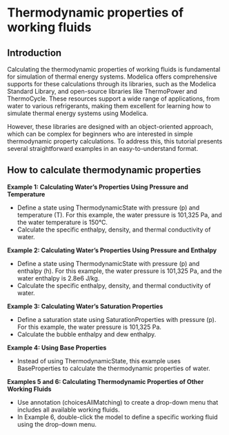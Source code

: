 # Thermodynamic properties of working fluids 
## Introduction
Calculating the thermodynamic properties of working fluids is fundamental for simulation of thermal energy systems. Modelica offers comprehensive supports for these calculations through its libraries, such as the Modelica Standard Library, and open-source libraries like ThermoPower and ThermoCycle. These resources support a wide range of applications, from water to various refrigerants, making them excellent for learning how to simulate thermal energy systems using Modelica.

However, these libraries are designed with an object-oriented approach, which can be complex for beginners who are interested in simple thermodynamic property calculations. To address this, this tutorial presents several straightforward examples in an easy-to-understand format.

## How to calculate thermodynamic properties
**Example 1: Calculating Water’s Properties Using Pressure and Temperature**
- Define a state using ThermodynamicState with pressure (p) and temperature (T). For this example, the water pressure is 101,325 Pa, and the water temperature is 150°C.
- Calculate the specific enthalpy, density, and thermal conductivity of water.

**Example 2: Calculating Water’s Properties Using Pressure and Enthalpy**
- Define a state using ThermodynamicState with pressure (p) and enthalpy (h). For this example, the water pressure is 101,325 Pa, and the water enthalpy is 2.8e6 J/kg.
- Calculate the specific enthalpy, density, and thermal conductivity of water.

**Example 3: Calculating Water’s Saturation Properties**
- Define a saturation state using SaturationProperties with pressure (p). For this example, the water pressure is 101,325 Pa.
- Calculate the bubble enthalpy and dew enthalpy.

**Example 4: Using Base Properties**
- Instead of using ThermodynamicState, this example uses BaseProperties to calculate the thermodynamic properties of water.

**Examples 5 and 6: Calculating Thermodynamic Properties of Other Working Fluids**
- Use annotation (choicesAllMatching) to create a drop-down menu that includes all available working fluids.
- In Example 6, double-click the model to define a specific working fluid using the drop-down menu.

